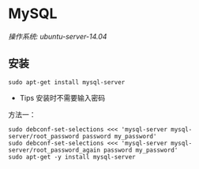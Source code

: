 # MySQL

*操作系统: ubuntu-server-14.04*

## 安装

```
sudo apt-get install mysql-server
```

- Tips 安装时不需要输入密码

方法一：

```
sudo debconf-set-selections <<< 'mysql-server mysql-server/root_password password my_password'
sudo debconf-set-selections <<< 'mysql-server mysql-server/root_password_again password my_password'
sudo apt-get -y install mysql-server
```